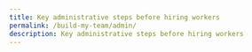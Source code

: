 ```yaml
---
title: Key administrative steps before hiring workers
permalink: /build-my-team/admin/
description: Key administrative steps before hiring workers
---
```

